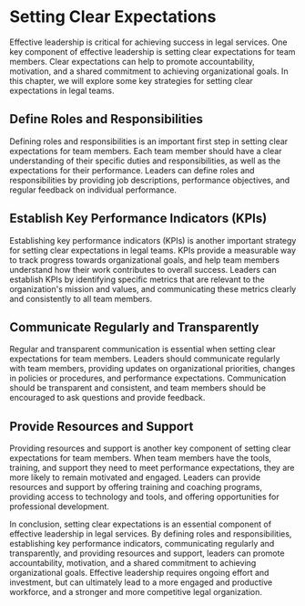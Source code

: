 Setting Clear Expectations
============================================================

Effective leadership is critical for achieving success in legal services. One key component of effective leadership is setting clear expectations for team members. Clear expectations can help to promote accountability, motivation, and a shared commitment to achieving organizational goals. In this chapter, we will explore some key strategies for setting clear expectations in legal teams.

Define Roles and Responsibilities
---------------------------------

Defining roles and responsibilities is an important first step in setting clear expectations for team members. Each team member should have a clear understanding of their specific duties and responsibilities, as well as the expectations for their performance. Leaders can define roles and responsibilities by providing job descriptions, performance objectives, and regular feedback on individual performance.

Establish Key Performance Indicators (KPIs)
-------------------------------------------

Establishing key performance indicators (KPIs) is another important strategy for setting clear expectations in legal teams. KPIs provide a measurable way to track progress towards organizational goals, and help team members understand how their work contributes to overall success. Leaders can establish KPIs by identifying specific metrics that are relevant to the organization's mission and values, and communicating these metrics clearly and consistently to all team members.

Communicate Regularly and Transparently
---------------------------------------

Regular and transparent communication is essential when setting clear expectations for team members. Leaders should communicate regularly with team members, providing updates on organizational priorities, changes in policies or procedures, and performance expectations. Communication should be transparent and consistent, and team members should be encouraged to ask questions and provide feedback.

Provide Resources and Support
-----------------------------

Providing resources and support is another key component of setting clear expectations for team members. When team members have the tools, training, and support they need to meet performance expectations, they are more likely to remain motivated and engaged. Leaders can provide resources and support by offering training and coaching programs, providing access to technology and tools, and offering opportunities for professional development.

In conclusion, setting clear expectations is an essential component of effective leadership in legal services. By defining roles and responsibilities, establishing key performance indicators, communicating regularly and transparently, and providing resources and support, leaders can promote accountability, motivation, and a shared commitment to achieving organizational goals. Effective leadership requires ongoing effort and investment, but can ultimately lead to a more engaged and productive workforce, and a stronger and more competitive legal organization.
